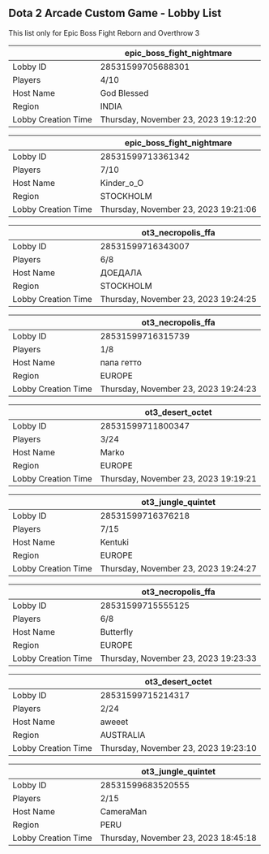## Dota 2 Arcade Custom Game - Lobby List

This list only for Epic Boss Fight Reborn and Overthrow 3

|  | epic_boss_fight_nightmare |
| ------ | ------ |
| Lobby ID | 28531599705688301 |
| Players | 4/10 |
| Host Name | God Blessed |
| Region | INDIA |
| Lobby Creation Time | Thursday, November 23, 2023 19:12:20 |


|  | epic_boss_fight_nightmare |
| ------ | ------ |
| Lobby ID | 28531599713361342 |
| Players | 7/10 |
| Host Name | Kinder_o_O |
| Region | STOCKHOLM |
| Lobby Creation Time | Thursday, November 23, 2023 19:21:06 |


|  | ot3_necropolis_ffa |
| ------ | ------ |
| Lobby ID | 28531599716343007 |
| Players | 6/8 |
| Host Name | ДОЕДАЛА |
| Region | STOCKHOLM |
| Lobby Creation Time | Thursday, November 23, 2023 19:24:25 |


|  | ot3_necropolis_ffa |
| ------ | ------ |
| Lobby ID | 28531599716315739 |
| Players | 1/8 |
| Host Name | папа гетто |
| Region | EUROPE |
| Lobby Creation Time | Thursday, November 23, 2023 19:24:23 |


|  | ot3_desert_octet |
| ------ | ------ |
| Lobby ID | 28531599711800347 |
| Players | 3/24 |
| Host Name | Marko |
| Region | EUROPE |
| Lobby Creation Time | Thursday, November 23, 2023 19:19:21 |


|  | ot3_jungle_quintet |
| ------ | ------ |
| Lobby ID | 28531599716376218 |
| Players | 7/15 |
| Host Name | Kentuki |
| Region | EUROPE |
| Lobby Creation Time | Thursday, November 23, 2023 19:24:27 |


|  | ot3_necropolis_ffa |
| ------ | ------ |
| Lobby ID | 28531599715555125 |
| Players | 6/8 |
| Host Name | Butterfly |
| Region | EUROPE |
| Lobby Creation Time | Thursday, November 23, 2023 19:23:33 |


|  | ot3_desert_octet |
| ------ | ------ |
| Lobby ID | 28531599715214317 |
| Players | 2/24 |
| Host Name | aweeet |
| Region | AUSTRALIA |
| Lobby Creation Time | Thursday, November 23, 2023 19:23:10 |


|  | ot3_jungle_quintet |
| ------ | ------ |
| Lobby ID | 28531599683520555 |
| Players | 2/15 |
| Host Name | CameraMan |
| Region | PERU |
| Lobby Creation Time | Thursday, November 23, 2023 18:45:18 |


